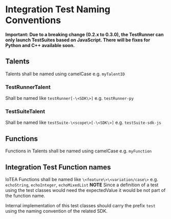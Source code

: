 # Integration Test Naming Conventions

__Important: Due to a breaking change (0.2.x to 0.3.0), the TestRunner can only launch TestSuites based on JavaScript. There will be fixes for Python and C++ available soon.__

## Talents

Talents shall be named using camelCase
e.g. `myTalentID`

### TestRunnerTalent

Shall be named like `testRunner[-\<SDK\>]`
e.g. `testRunner-py`

### TestSuiteTalent

Shall be named like `testSuite-\<scope\>[-\<SDK\>]`
e.g. `testSuite-sdk-js`

## Functions

Functions in Talents shall be named using camelCase
e.g. `myFunction`

## Integration Test Function names

IoTEA Functions shall be named like `\<feature\>\<variation/case\>`
e.g. `echoString`, `echoInteger`, `echoMixedList`
**NOTE** Since a definition of a test using the test classes would need the expectedValue it would be not part of the function name.

Internal implementation of this test classes should carry the prefix `test` using the naming convention of the related SDK.
